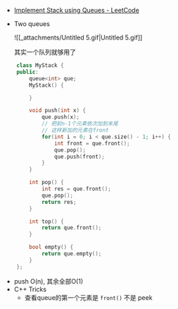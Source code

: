 - [Implement Stack using Queues - LeetCode](https://leetcode.com/problems/implement-stack-using-queues/description/)
- Two queues
    
    ![[_attachments/Untitled 5.gif|Untitled 5.gif]]
    
    其实一个队列就够用了
    

```C++
	class MyStack {
	public:
	    queue<int> que;
	    MyStack() {

	    }

	    void push(int x) {
	        que.push(x);
	        // 把前n-1个元素依次加到末尾
	        // 这样新加的元素在front
	        for(int i = 0; i < que.size() - 1; i++) {
	            int front = que.front();
	            que.pop();
	            que.push(front);
	        }
	    }

	    int pop() {
	        int res = que.front();
	        que.pop();
	        return res;
	    }

	    int top() {
	        return que.front();
	    }

	    bool empty() {
	        return que.empty();
	    }
	};

```

- push O(n), 其余全部O(1)
- C++ Tricks
    - 查看queue的第一个元素是 `front()` 不是 peek